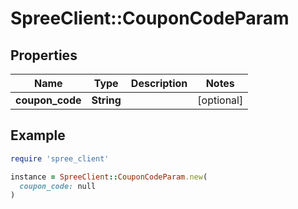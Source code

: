 # SpreeClient::CouponCodeParam

## Properties

| Name | Type | Description | Notes |
| ---- | ---- | ----------- | ----- |
| **coupon_code** | **String** |  | [optional] |

## Example

```ruby
require 'spree_client'

instance = SpreeClient::CouponCodeParam.new(
  coupon_code: null
)
```

